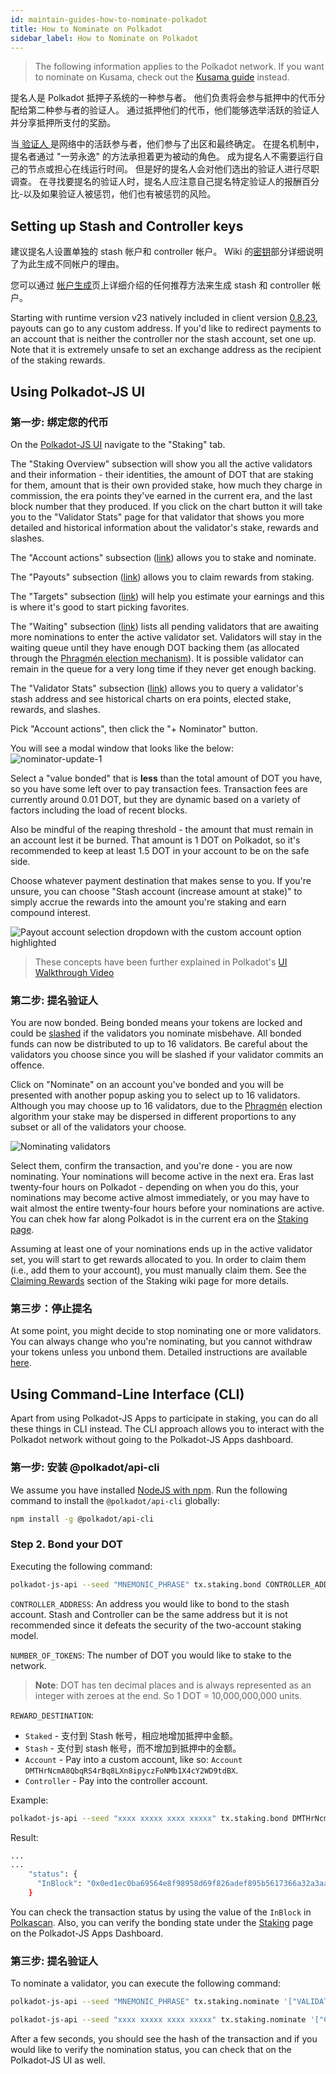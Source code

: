 ```yaml
---
id: maintain-guides-how-to-nominate-polkadot
title: How to Nominate on Polkadot
sidebar_label: How to Nominate on Polkadot
---
```


> The following information applies to the Polkadot network. If you want to nominate on Kusama, check out the [Kusama guide](mirror-maintain-guides-how-to-nominate-kusama) instead.

提名人是 Polkadot 抵押子系统的一种参与者。 他们负责将会参与抵押中的代币分配给第二种参与者的验证人。 通过抵押他们的代币，他们能够选举活跃的验证人并分享抵押所支付的奖励。

当[ 验证人 ][]是网络中的活跃参与者，他们参与了出区和最终确定。 在提名机制中，提名者通过 "一劳永逸" 的方法承担着更为被动的角色。 成为提名人不需要运行自己的节点或担心在线运行时间。 但是好的提名人会对他们选出的验证人进行尽职调查。 在寻找要提名的验证人时，提名人应注意自己提名特定验证人的报酬百分比-以及如果验证人被惩罚，他们也有被惩罚的风险。

## Setting up Stash and Controller keys

建议提名人设置单独的 stash 帐户和 controller 帐户。 Wiki 的[密钥][]部分详细说明了为此生成不同帐户的理由。

您可以通过 [帐户生成][]页上详细介绍的任何推荐方法来生成 stash 和 controller 帐户。

Starting with runtime version v23 natively included in client version [0.8.23](https://github.com/paritytech/polkadot/releases/tag/v0.8.23), payouts can go to any custom address. If you'd like to redirect payments to an account that is neither the controller nor the stash account, set one up. Note that it is extremely unsafe to set an exchange address as the recipient of the staking rewards.

## Using Polkadot-JS UI

### 第一步: 绑定您的代币

On the [Polkadot-JS UI](https://polkadot.js.org/apps) navigate to the "Staking" tab.

The "Staking Overview" subsection will show you all the active validators and their information - their identities, the amount of DOT that are staking for them, amount that is their own provided stake, how much they charge in commission, the era points they've earned in the current era, and the last block number that they produced. If you click on the chart button it will take you to the "Validator Stats" page for that validator that shows you more detailed and historical information about the validator's stake, rewards and slashes.

The "Account actions" subsection ([link](https://polkadot.js.org/apps/#/staking/actions)) allows you to stake and nominate.

The "Payouts" subsection ([link](https://polkadot.js.org/apps/#/staking/payouts)) allows you to claim rewards from staking.

The "Targets" subsection ([link](https://polkadot.js.org/apps/#/staking/targets)) will help you estimate your earnings and this is where it's good to start picking favorites.

The "Waiting" subsection ([link](https://polkadot.js.org/apps/#/staking/waiting)) lists all pending validators that are awaiting more nominations to enter the active validator set. Validators will stay in the waiting queue until they have enough DOT backing them (as allocated through the [Phragmén election mechanism](https://wiki.polkadot.network/docs/en/learn-phragmen)). It is possible validator can remain in the queue for a very long time if they never get enough backing.

The "Validator Stats" subsection ([link](https://polkadot.js.org/apps/#/staking/query)) allows you to query a validator's stash address and see historical charts on era points, elected stake, rewards, and slashes.

Pick "Account actions", then click the "+ Nominator" button.

You will see a modal window that looks like the below: ![nominator-update-1](assets/polkadotjs_nominate_button.png)

Select a "value bonded" that is **less** than the total amount of DOT you have, so you have some left over to pay transaction fees. Transaction fees are currently around 0.01 DOT, but they are dynamic based on a variety of factors including the load of recent blocks.

Also be mindful of the reaping threshold - the amount that must remain in an account lest it be burned. That amount is 1 DOT on Polkadot, so it's recommended to keep at least 1.5 DOT in your account to be on the safe side.

Choose whatever payment destination that makes sense to you. If you're unsure, you can choose "Stash account (increase amount at stake)" to simply accrue the rewards into the amount you're staking and earn compound interest.

![Payout account selection dropdown with the custom account option highlighted](assets/payout/01.png)

> These concepts have been further explained in Polkadot's [UI Walkthrough Video](https://www.youtube.com/watch?v=mNStMPZjiHM&list=PLOyWqupZ-WGuAuS00rK-pebTMAOxW41W8)

### 第二步: 提名验证人

You are now bonded. Being bonded means your tokens are locked and could be [slashed](learn-staking#slashing) if the validators you nominate misbehave. All bonded funds can now be distributed to up to 16 validators. Be careful about the validators you choose since you will be slashed if your validator commits an offence.

Click on "Nominate" on an account you've bonded and you will be presented with another popup asking you to select up to 16 validators. Although you may choose up to 16 validators, due to the [Phragmén](learn-phragmen) election algorithm your stake may be dispersed in different proportions to any subset or all of the validators your choose.

![Nominating validators](assets/polkadotjs_setup_nominator2.png)

Select them, confirm the transaction, and you're done - you are now nominating. Your nominations will become active in the next era. Eras last twenty-four hours on Polkadot - depending on when you do this, your nominations may become active almost immediately, or you may have to wait almost the entire twenty-four hours before your nominations are active. You can chek how far along Polkadot is in the current era on the [Staking page](https://polkadot.js.org/apps/#/staking).

Assuming at least one of your nominations ends up in the active validator set, you will start to get rewards allocated to you. In order to claim them (i.e., add them to your account), you must manually claim them. See the [Claiming Rewards](learn-staking#claiming-rewards) section of the Staking wiki page for more details.

### 第三步：停止提名

At some point, you might decide to stop nominating one or more validators. You can always change who you're nominating, but you cannot withdraw your tokens unless you unbond them. Detailed instructions are available [here](maintain-guides-how-to-unbond).

## Using Command-Line Interface (CLI)

Apart from using Polkadot-JS Apps to participate in staking, you can do all these things in CLI instead. The CLI approach allows you to interact with the Polkadot network without going to the Polkadot-JS Apps dashboard.

### 第一步: 安装 @polkadot/api-cli

We assume you have installed [NodeJS with npm](https://nodejs.org). Run the following command to install the `@polkadot/api-cli` globally:

```bash
npm install -g @polkadot/api-cli
```

### Step 2. Bond your DOT

Executing the following command:

```bash
polkadot-js-api --seed "MNEMONIC_PHRASE" tx.staking.bond CONTROLLER_ADDRESS NUMBER_OF_TOKENS REWARD_DESTINATION --ws WEBSOCKET_ENDPOINT
```

`CONTROLLER_ADDRESS`: An address you would like to bond to the stash account. Stash and Controller can be the same address but it is not recommended since it defeats the security of the two-account staking model.

`NUMBER_OF_TOKENS`: The number of DOT you would like to stake to the network.

> **Note**: DOT has ten decimal places and is always represented as an integer with zeroes at the end. So 1 DOT = 10,000,000,000 units.

`REWARD_DESTINATION`:

- `Staked` - 支付到 Stash 帐号，相应地增加抵押中金额。
- `Stash` - 支付到 stash 帐号，而不增加到抵押中的金额。
- `Account` - Pay into a custom account, like so: `Account DMTHrNcmA8QbqRS4rBq8LXn8ipyczFoNMb1X4cY2WD9tdBX`.
- `Controller` - Pay into the controller account.

Example:

```bash
polkadot-js-api --seed "xxxx xxxxx xxxx xxxxx" tx.staking.bond DMTHrNcmA8QbqRS4rBq8LXn8ipyczFoNMb1X4cY2WD9tdBX 1000000000000 Staked --ws wss://rpc.polkadot.io
```

Result:

```bash
...
...
    "status": {
      "InBlock": "0x0ed1ec0ba69564e8f98958d69f826adef895b5617366a32a3aa384290e98514e"
    }
```

You can check the transaction status by using the value of the `InBlock` in [Polkascan](https://polkascan.io/polkadot-cc1). Also, you can verify the bonding state under the [Staking](https://polkadot.js.org/apps/#/staking/actions) page on the Polkadot-JS Apps Dashboard.

### 第三步: 提名验证人

To nominate a validator, you can execute the following command:

```bash
polkadot-js-api --seed "MNEMONIC_PHRASE" tx.staking.nominate '["VALIDATOR_ADDRESS"]' --ws WS_ENDPOINT
```

```bash
polkadot-js-api --seed "xxxx xxxxx xxxx xxxxx" tx.staking.nominate '["CmD9vaMYoiKe7HiFnfkftwvhKbxN9bhyjcDrfFRGbifJEG8","E457XaKbj2yTB2URy8N4UuzmyuFRkcdxYs67UvSgVr7HyFb"]' --ws wss://rpc.polkadot.io
```

After a few seconds, you should see the hash of the transaction and if you would like to verify the nomination status, you can check that on the Polkadot-JS UI as well.

[ 验证人 ]: maintain-guides-how-to-validate-kusama
[密钥]: learn-keys#controller-and-stash-keys
[帐户生成]: learn-account-generation
